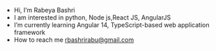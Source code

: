 - Hi, I’m Rabeya Bashri
- I am interested in  python, Node js,React JS, AngularJS
- I’m currently learning Angular 14, TypeScript-based web application framework
- How to reach me rbashrirabu@gmail.com

<!---
RabeyaBashri/RabeyaBashri is a ✨ special ✨ repository because its `README.md` (this file) appears on your GitHub profile.
You can click the Preview link to take a look at your changes.
--->
